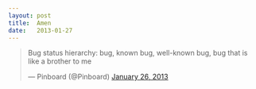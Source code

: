 ```yaml
---
layout: post
title:  Amen
date:   2013-01-27
---
```


<blockquote class="twitter-tweet" lang="en"><p>Bug status hierarchy: bug, known bug, well-known bug, bug that is like a brother to me</p>&mdash; Pinboard (@Pinboard) <a href="https://twitter.com/Pinboard/status/295253241493585920">January 26, 2013</a></blockquote>
<script async src="//platform.twitter.com/widgets.js" charset="utf-8"></script>